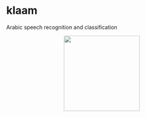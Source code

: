 # klaam
Arabic speech recognition and classification

 <p align="center"> 
 <img src = "https://raw.githubusercontent.com/ARBML/klaam/main/klaam_logo.PNG" width = "200px"/>
 </p>